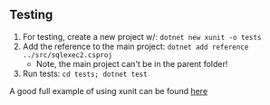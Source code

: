 
## Testing

1. For testing, create a new project w/: `dotnet new xunit -o tests`
2. Add the reference to the main project: `dotnet add reference ../src/sqlexec2.csproj`
    * Note, the main project can't be in the parent folder!
3. Run tests: `cd tests; dotnet test`

A good full example of using xunit can be found [here](https://learn.microsoft.com/en-us/dotnet/core/tutorials/testing-with-cli)

